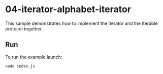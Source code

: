 # 04-iterator-alphabet-iterator

This sample demonstrates how to implement the Iterator and the Iterable protocol
together.

## Run

To run the example launch:

```
node index.js
```
